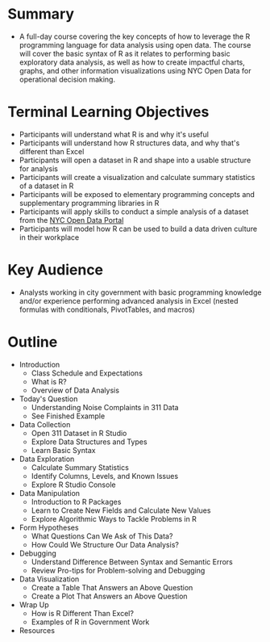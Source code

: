 # Summary
+ A full-day course covering the key concepts of how to leverage the R programming language for data analysis using open data. The course will cover the basic syntax of R as it relates to performing basic exploratory data analysis, as well as how to create impactful charts, graphs, and other information visualizations using NYC Open Data for operational decision making.

# Terminal Learning Objectives
+ Participants will understand what R is and why it's useful
+ Participants will understand how R structures data, and why that's different than Excel
+ Participants will open a dataset in R and shape into a usable structure for analysis
+ Participants will create a visualization and calculate summary statistics of a dataset in R
+ Participants will be exposed to elementary programming concepts and supplementary programming libraries in R
+ Participants will apply skills to conduct a simple analysis of a dataset from the [NYC Open Data Portal](http://opendata.cityofnewyork.us/)
+ Participants will model how R can be used to build a data driven culture in their workplace

# Key Audience
+ Analysts working in city government with basic programming knowledge and/or experience performing advanced analysis in Excel (nested formulas with conditionals, PivotTables, and macros)

# Outline
+ Introduction
  + Class Schedule and Expectations
  + What is R?
  + Overview of Data Analysis
+ Today's Question
  + Understanding Noise Complaints in 311 Data
  + See Finished Example
+ Data Collection
  + Open 311 Dataset in R Studio
  + Explore Data Structures and Types
  + Learn Basic Syntax
+ Data Exploration
  + Calculate Summary Statistics
  + Identify Columns, Levels, and Known Issues
  + Explore R Studio Console
+ Data Manipulation
  + Introduction to R Packages
  + Learn to Create New Fields and Calculate New Values
  + Explore Algorithmic Ways to Tackle Problems in R  
+ Form Hypotheses
  + What Questions Can We Ask of This Data?
  + How Could We Structure Our Data Analysis?
+ Debugging
  + Understand Difference Between Syntax and Semantic Errors
  + Review Pro-tips for Problem-solving and Debugging
+ Data Visualization
  + Create a Table That Answers an Above Question
  + Create a Plot That Answers an Above Question
+ Wrap Up
  + How is R Different Than Excel?
  + Examples of R in Government Work
+ Resources
